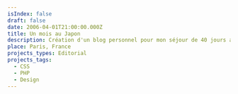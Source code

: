 ```yaml
---
isIndex: false
draft: false
date: 2006-04-01T21:00:00.000Z
title: Un mois au Japon
description: Création d'un blog personnel pour mon séjour de 40 jours au Japon.
place: Paris, France
projects_types: Editorial
projects_tags:
  - CSS
  - PHP
  - Design
---
```


